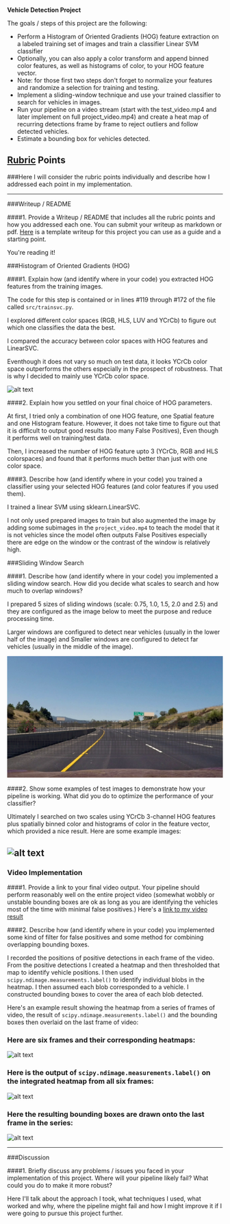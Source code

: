 **Vehicle Detection Project**

The goals / steps of this project are the following:

* Perform a Histogram of Oriented Gradients (HOG) feature extraction on a labeled training set of images and train a classifier Linear SVM classifier
* Optionally, you can also apply a color transform and append binned color features, as well as histograms of color, to your HOG feature vector. 
* Note: for those first two steps don't forget to normalize your features and randomize a selection for training and testing.
* Implement a sliding-window technique and use your trained classifier to search for vehicles in images.
* Run your pipeline on a video stream (start with the test_video.mp4 and later implement on full project_video.mp4) and create a heat map of recurring detections frame by frame to reject outliers and follow detected vehicles.
* Estimate a bounding box for vehicles detected.

[//]: # (Image References)
[image1]: ./examples/car_not_car.png
[image2]: ./examples/HOG_example.jpg
[image3]: ./output_images/windows.png
[image4]: ./examples/sliding_window.jpg
[image5]: ./examples/bboxes_and_heat.png
[image6]: ./examples/labels_map.png
[image7]: ./examples/output_bboxes.png
[video1]: ./project_video.mp4

## [Rubric](https://review.udacity.com/#!/rubrics/513/view) Points
###Here I will consider the rubric points individually and describe how I addressed each point in my implementation.  

---
###Writeup / README

####1. Provide a Writeup / README that includes all the rubric points and how you addressed each one.  You can submit your writeup as markdown or pdf.  [Here](https://github.com/udacity/CarND-Vehicle-Detection/blob/master/writeup_template.md) is a template writeup for this project you can use as a guide and a starting point.  

You're reading it!

###Histogram of Oriented Gradients (HOG)

####1. Explain how (and identify where in your code) you extracted HOG features from the training images.

The code for this step is contained or in lines #119 through #172 of the file called `src/trainsvc.py`.

I explored different color spaces (RGB, HLS, LUV and YCrCb) to figure out which one classifies the data the best.

I compared the accuracy between color spaces with HOG features and LinearSVC.

Eventhough it does not vary so much on test data, it looks YCrCb color space outperforms the others especially in the prospect of robustness.
That is why I decided to mainly use YCrCb color space.

![alt text][image2]

####2. Explain how you settled on your final choice of HOG parameters.

At first, I tried only a combination of one HOG feature, one Spatial feature and one Histogram feature.
However, it does not take time to figure out that it is difficult to output good results (too many False Positives),
Even though it performs well on training/test data.

Then, I increased the number of HOG feature upto 3 (YCrCb, RGB and HLS colorspaces) and found that it performs much better than just with one color space.

####3. Describe how (and identify where in your code) you trained a classifier using your selected HOG features (and color features if you used them).

I trained a linear SVM using sklearn.LinearSVC.

I not only used prepared images to train but also augmented the image by adding some subimages in the `project_video.mp4` to teach the model that it is not vehicles since the model often outputs False Positives especially there are edge on the window or the contrast of the window is relatively high.

###Sliding Window Search

####1. Describe how (and identify where in your code) you implemented a sliding window search.  How did you decide what scales to search and how much to overlap windows?

I prepared 5 sizes of sliding windows (scale: 0.75, 1.0, 1.5, 2.0 and 2.5) and they are configured as the image below to meet the purpose and reduce processing time.

Larger windows are configured to detect near vehicles (usually in the lower half of the image) and Smaller windows are configured to detect far vehicles (usually in the middle of the image).

![alt text][image3]

####2. Show some examples of test images to demonstrate how your pipeline is working.  What did you do to optimize the performance of your classifier?

Ultimately I searched on two scales using YCrCb 3-channel HOG features plus spatially binned color and histograms of color in the feature vector, which provided a nice result.  Here are some example images:

![alt text][image4]
---

### Video Implementation

####1. Provide a link to your final video output.  Your pipeline should perform reasonably well on the entire project video (somewhat wobbly or unstable bounding boxes are ok as long as you are identifying the vehicles most of the time with minimal false positives.)
Here's a [link to my video result](./detect_vehicle.mp4)


####2. Describe how (and identify where in your code) you implemented some kind of filter for false positives and some method for combining overlapping bounding boxes.

I recorded the positions of positive detections in each frame of the video.  From the positive detections I created a heatmap and then thresholded that map to identify vehicle positions.  I then used `scipy.ndimage.measurements.label()` to identify individual blobs in the heatmap.  I then assumed each blob corresponded to a vehicle.  I constructed bounding boxes to cover the area of each blob detected.  

Here's an example result showing the heatmap from a series of frames of video, the result of `scipy.ndimage.measurements.label()` and the bounding boxes then overlaid on the last frame of video:

### Here are six frames and their corresponding heatmaps:

![alt text][image5]

### Here is the output of `scipy.ndimage.measurements.label()` on the integrated heatmap from all six frames:
![alt text][image6]

### Here the resulting bounding boxes are drawn onto the last frame in the series:
![alt text][image7]



---

###Discussion

####1. Briefly discuss any problems / issues you faced in your implementation of this project.  Where will your pipeline likely fail?  What could you do to make it more robust?

Here I'll talk about the approach I took, what techniques I used, what worked and why, where the pipeline might fail and how I might improve it if I were going to pursue this project further.  

